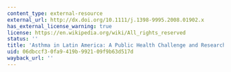 ```yaml
---
content_type: external-resource
external_url: http://dx.doi.org/10.1111/j.1398-9995.2008.01902.x
has_external_license_warning: true
license: https://en.wikipedia.org/wiki/All_rights_reserved
status: ''
title: 'Asthma in Latin America: A Public Health Challenge and Research Opportunity'
uid: 06dbccf3-0fa9-419b-9921-09f9b63d517d
wayback_url: ''
---
```

